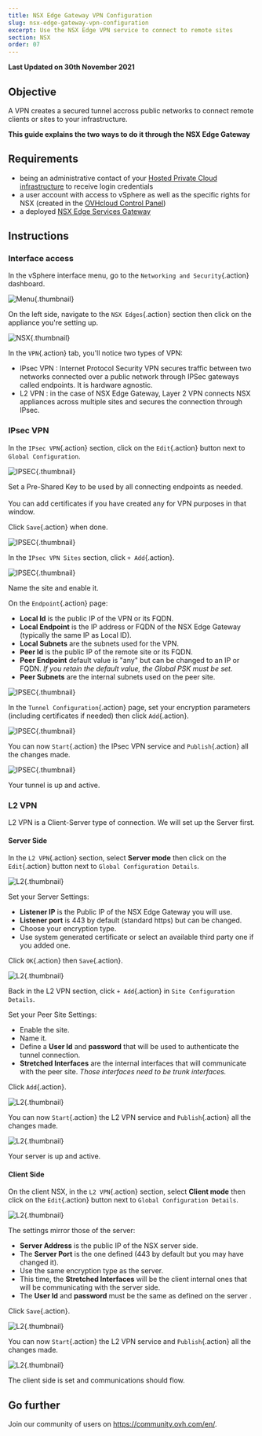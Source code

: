```yaml
---
title: NSX Edge Gateway VPN Configuration 
slug: nsx-edge-gateway-vpn-configuration
excerpt: Use the NSX Edge VPN service to connect to remote sites
section: NSX
order: 07
---
```


**Last Updated on 30th November 2021**

## Objective

A VPN creates a secured tunnel accross public networks to connect remote clients or sites to your infrastructure.

**This guide explains the two ways to do it through the NSX Edge Gateway**

## Requirements

- being an administrative contact of your [Hosted Private Cloud infrastructure](https://www.ovhcloud.com/en-ie/enterprise/products/hosted-private-cloud/) to receive login credentials
- a user account with access to vSphere as well as the specific rights for NSX (created in the [OVHcloud Control Panel](https://www.ovh.com/auth/?action=gotomanager&from=https://www.ovh.ie/&ovhSubsidiary=ie))
- a deployed [NSX Edge Services Gateway](https://docs.ovh.com/ie/en/private-cloud/how-to-deploy-an-nsx-edge-gateway/)

## Instructions

### Interface access

In the vSphere interface menu, go to the `Networking and Security`{.action} dashboard.

![Menu](images/en01dash.png){.thumbnail}

On the left side, navigate to the `NSX Edges`{.action} section then click on the appliance you're setting up.

![NSX](images/en02nsx.png){.thumbnail}

In the `VPN`{.action} tab, you'll notice two types of VPN:

- IPsec VPN : Internet Protocol Security VPN secures traffic between two networks connected over a public network through IPSec gateways called endpoints. It is hardware agnostic.
- L2 VPN : in the case of NSX Edge Gateway, Layer 2 VPN connects NSX appliances across multiple sites and secures the connection through IPsec. 

### IPsec VPN

In the `IPsec VPN`{.action} section, click on the `Edit`{.action} button next to `Global Configuration`.

![IPSEC](images/en03vpn.png){.thumbnail}

Set a Pre-Shared Key to be used by all connecting endpoints as needed. <br>   
You can add certificates if you have created any for VPN purposes in that window.

Click `Save`{.action} when done.

![IPSEC](images/en04global.png){.thumbnail}

In the `IPsec VPN Sites` section, click `+ Add`{.action}.

![IPSEC](images/en04bisadd.png){.thumbnail}

Name the site and enable it.

On the `Endpoint`{.action} page:

- **Local Id** is the public IP of the VPN or its FQDN.
- **Local Endpoint** is the IP address or FQDN of the NSX Edge Gateway (typically the same IP as Local ID). 
- **Local Subnets** are the subnets used for the VPN.
- **Peer Id** is the public IP of the remote site or its FQDN.
- **Peer Endpoint** default value is "any" but can be changed to an IP or FQDN. *If you retain the default value, the Global PSK must be set.*
- **Peer Subnets** are the internal subnets used on the peer site.

![IPSEC](images/en05newipsec.png){.thumbnail}

In the `Tunnel Configuration`{.action} page, set your encryption parameters (including certificates if needed) then click `Add`{.action}.

![IPSEC](images/en06ipsectunnel.png){.thumbnail}

You can now `Start`{.action} the IPsec VPN service and `Publish`{.action} all the changes made.

![IPSEC](images/en07ipsecstart.png){.thumbnail}

Your tunnel is up and active.

### L2 VPN

L2 VPN is a Client-Server type of connection. We will set up the Server first.

#### Server Side

In the `L2 VPN`{.action} section, select **Server mode** then click on the `Edit`{.action} button next to `Global Configuration Details`.

![L2](images/en08l2.png){.thumbnail}

Set your Server Settings:

- **Listener IP** is the Public IP of the NSX Edge Gateway you will use.
- **Listener port** is 443 by default (standard https) but can be changed.
- Choose your encryption type.
- Use system generated certificate or select an available third party one if you added one.

Click `OK`{.action} then `Save`{.action}.

![L2](images/en09l2global.png){.thumbnail}

Back in the L2 VPN section, click `+ Add`{.action} in `Site Configuration Details`.

Set your Peer Site Settings:

- Enable the site.
- Name it.
- Define a **User Id** and **password** that will be used to authenticate the tunnel connection.
- **Stretched Interfaces** are the internal interfaces that will communicate with the peer site. *Those interfaces need to be trunk interfaces.* 

Click `Add`{.action}.

![L2](images/en10l2peer.png){.thumbnail}

You can now `Start`{.action} the L2 VPN service and `Publish`{.action} all the changes made.

![L2](images/en11l2pub.png){.thumbnail}

Your server is up and active.

#### Client Side

On the client NSX, in the `L2 VPN`{.action} section, select **Client mode** then click on the `Edit`{.action} button next to `Global Configuration Details`.

![L2](images/en12l2client.png){.thumbnail}

The settings mirror those of the server:

- **Server Address** is the public IP of the NSX server side.
- The **Server Port** is the one defined (443 by default but you may have changed it).
- Use the same encryption type as the server.
- This time, the **Stretched Interfaces** will be the client internal ones that will be communicating with the server side.
- The **User Id** and **password** must be the same as defined on the server .

Click `Save`{.action}.

![L2](images/en13l2clientset.png){.thumbnail}

You can now `Start`{.action} the L2 VPN service and `Publish`{.action} all the changes made.

![L2](images/en14l2clientpub.png){.thumbnail}

The client side is set and communications should flow.

## Go further

Join our community of users on <https://community.ovh.com/en/>.
